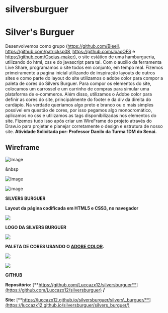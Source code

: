 # silversburguer

# Silver's Burguer
Desenvolvemos como grupo (https://github.com/Bieell, https://github.com/patricksp08, https://github.com/JoaoOFS e https://github.com/Oseias-maker), o site estático de uma hamburgueria, utilizando do html, css e do javascript para tal.
Com o auxilio da ferramenta Live Share, programamos o site todos em conjunto, em tempo real. Fizemos primeiramente a pagina inicial utilizando de inspiração layouts de outros sites e como parte do layout do site utilizamos o adobe color para compor a paleta de cores do Silvers Burguer.
Para compor os elementos do site, colocamos um carrossel e um carrinho de compras para simular uma plataforma de e-commerce.
Além disso, utilizamos o Adobe color para definir as cores do site, principalmente do footer e da div da direita do cardápio. Na verdade queriamos algo preto e branco ou o mais simples possível em questão de cores, por isso pegamos algo monocromático, aplicamos no css e utilizamos as tags disponibilizadas nos elementos do site.
Fizemos tudo isso após criar um WireFrame do projeto através do Draw.io para projetar e planejar corretamente o design e estrutura de nosso site.
**Atividade Solicitada por: Professor Danilo da Turma 1DM do Senai.**
 
 ## Wireframe
 
![Image](https://github.com/Luccazx12/silversburguer/blob/main/silvers_burguer/Wireframe/Wireframe_SilversBurguer_PagInicial.jpg)

&nbsp


![Image](https://github.com/Luccazx12/silversburguer/blob/main/silvers_burguer/Wireframe/Wireframe_SilversBurguer_Cardapio.jpg)

![image](RackMultipart20210126-4-o7empf_html_2e8d4da032253915.png)


**SILVERS BURGUER**




**Layout da página codificada em HTML5 e CSS3, no navegador**

![](RackMultipart20210126-4-o7empf_html_476bbfc6bee92551.png)

**LOGO DA SILVERS BURGUER**

![](RackMultipart20210126-4-o7empf_html_b9cdb772cb555d09.png)

**PALETA DE CORES USANDO O [ADOBE COLOR](https://color.adobe.com/pt/).**

![](RackMultipart20210126-4-o7empf_html_6e4ef96ee1365421.png)

![](RackMultipart20210126-4-o7empf_html_d86fef90bb5eaef1.png)

**GITHUB**

**Repositório:** [**https://github.com/Luccazx12/silversburguer**](https://github.com/Luccazx12/silversburguer) **/**

**Site:** [**https://luccazx12.github.io/silversburguer/silvers\_burguer/**](https://luccazx12.github.io/silversburguer/silvers_burguer/)
